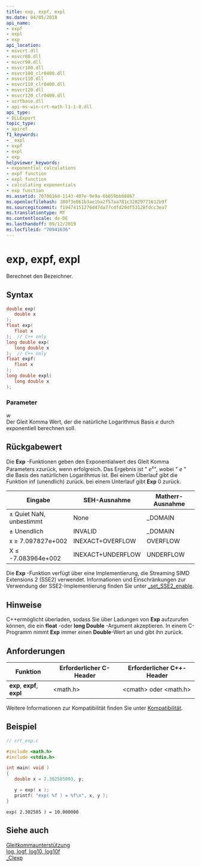 ```yaml
---
title: exp, expf, expl
ms.date: 04/05/2018
api_name:
- expf
- expl
- exp
api_location:
- msvcrt.dll
- msvcr80.dll
- msvcr90.dll
- msvcr100.dll
- msvcr100_clr0400.dll
- msvcr110.dll
- msvcr110_clr0400.dll
- msvcr120.dll
- msvcr120_clr0400.dll
- ucrtbase.dll
- api-ms-win-crt-math-l1-1-0.dll
api_type:
- DLLExport
topic_type:
- apiref
f1_keywords:
- _expl
- expf
- expl
- exp
helpviewer_keywords:
- exponential calculations
- expf function
- expl function
- calculating exponentials
- exp function
ms.assetid: 7070016d-1143-407e-9e9a-6b059bb88867
ms.openlocfilehash: 380f3e861b3ae1ba2f57aa781c32829771612b9f
ms.sourcegitcommit: f19474151276d47da77cdfd20df53128fdcc3ea7
ms.translationtype: MT
ms.contentlocale: de-DE
ms.lasthandoff: 09/12/2019
ms.locfileid: "70941636"
---
```

# <a name="exp-expf-expl"></a>exp, expf, expl

Berechnet den Bezeichner.

## <a name="syntax"></a>Syntax

```C
double exp(
   double x
);
float exp(
   float x
);  // C++ only
long double exp(
   long double x
);  // C++ only
float expf(
   float x
);
long double expl(
   long double x
);
```

### <a name="parameters"></a>Parameter

*w*<br/>
Der Gleit Komma Wert, der die natürliche Logarithmus Basis *e* durch exponentiell berechnen soll.

## <a name="return-value"></a>Rückgabewert

Die **Exp** -Funktionen geben den Exponentialwert des Gleit Komma Parameters *x*zurück, wenn erfolgreich. Das Ergebnis ist " *e*<sup>*x*</sup>", wobei " *e* " die Basis des natürlichen Logarithmus ist. Bei einem Überlauf gibt die Funktion inf (unendlich) zurück. bei einem Unterlauf gibt **Exp** 0 zurück.

|Eingabe|SEH-Ausnahme|Matherr-Ausnahme|
|-----------|-------------------|-----------------------|
|± Quiet NaN, unbestimmt|None|_DOMAIN|
|± Unendlich|INVALID|_DOMAIN|
|x ≥ 7.097827e+002|INEXACT+OVERFLOW|OVERFLOW|
|X ≤ -7.083964e+002|INEXACT+UNDERFLOW|UNDERFLOW|

Die **Exp** -Funktion verfügt über eine Implementierung, die Streaming SIMD Extensions 2 (SSE2) verwendet. Informationen und Einschränkungen zur Verwendung der SSE2-Implementierung finden Sie unter [_set_SSE2_enable](set-sse2-enable.md).

## <a name="remarks"></a>Hinweise

C++ermöglicht überladen, sodass Sie über Ladungen von **Exp** aufzurufen können, die ein **float** -oder **long Double** -Argument akzeptieren. In einem C-Programm nimmt **Exp** immer einen **Double**-Wert an und gibt ihn zurück.

## <a name="requirements"></a>Anforderungen

|Funktion|Erforderlicher C-Header|Erforderlicher C++-Header|
|--------------|---------------------|---|
|**exp**, **expf**, **expl**|\<math.h>|\<cmath> oder \<math.h>|

Weitere Informationen zur Kompatibilität finden Sie unter [Kompatibilität](../../c-runtime-library/compatibility.md).

## <a name="example"></a>Beispiel

```C
// crt_exp.c

#include <math.h>
#include <stdio.h>

int main( void )
{
   double x = 2.302585093, y;

   y = exp( x );
   printf( "exp( %f ) = %f\n", x, y );
}
```

```Output
exp( 2.302585 ) = 10.000000
```

## <a name="see-also"></a>Siehe auch

[Gleitkommaunterstützung](../../c-runtime-library/floating-point-support.md)<br/>
[log, logf, log10, log10f](log-logf-log10-log10f.md)<br/>
[_CIexp](../../c-runtime-library/ciexp.md)<br/>

